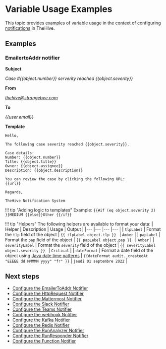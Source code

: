 # Variable Usage Examples

This topic provides examples of variable usage in the context of configuring [notifications](about-notifications.md) in TheHive.

## Examples

### EmailertoAddr notifier

**Subject**

*Case #{{object.number}} serverity reached {{object.severity}}*

**From**

*thehive@strangebee.com*

**To**

*{{user.email}}*

**Template**

```
Hello,

The following case severity reached {{object.severity}}.

Case details:
Number: {{object.number}}
Title: {{object.title}}
Owner: {{object.assignee}}
Description: {{object.description}}

You can review the case by clicking the following URL:
{{url}}

Regards,

TheHive Notification System
```

!!! tip "Adding logic to templates"
    Example: 
    ```
    {{#if (eq object.severity 2) }}MEDIUM {{else}}Other {{/if}}
    ```

!!! tip "Helpers"
    The following helpers are available to format your data:
    | Helper | Description | Usage | Output |
    |---     |---          |---    |---     |
    | `tlpLabel` | Format the `tlp` field of the object | `{{ tlpLabel object.tlp }} ` | `Amber` |
    | `papLabel` | Format the `pap` field of the object | `{{ papLabel object.pap }} ` | `Amber` |
    | `severityLabel` | Format the `severity` field of the object | `{{ severityLabel object.severity }} ` | `Critical` |
    | `dateFormat` | Format a date field of the object using [Java date time patterns](https://docs.oracle.com/en/java/javase/11/docs/api/java.base/java/text/SimpleDateFormat.html) | `{{dateFormat audit._createdAt "EEEEE dd MMMMM yyyy" "fr" }}` | `jeudi 01 septembre 2022` |

## Next steps

* [Configure the EmailerToAddr Notifier](../manage-notifications/notifiers/email-to-addr.md)
* [Configure the HttpRequest Notifier](../manage-notifications/notifiers/http-request.md)
* [Configure the Mattermost Notifier](../manage-notifications/notifiers/mattermost.md)
* [Configure the Slack Notifier](../manage-notifications/notifiers/slack.md)
* [Configure the Teams Notifier](../manage-notifications/notifiers/teams.md)
* [Configure the webhook Notifier](../manage-notifications/notifiers/webhook.md)
* [Configure the Kafka Notifier](../manage-notifications/notifiers/kafka.md)
* [Configure the Redis Notifier](../manage-notifications/notifiers/redis.md)
* [Configure the RunAnalyzer Notifier](../manage-notifications/notifiers/analyzers.md)
* [Configure the RunResponder Notifier](../manage-notifications/notifiers/responders.md)
* [Configure the Function Notifier](../manage-notifications/notifiers/function.md)